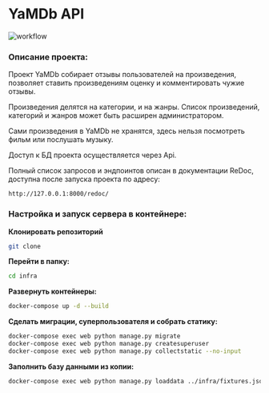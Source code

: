 # YaMDb API
![workflow](https://github.com/sHvostom/yamdb_final/actions/workflows/yamdb_workflow.yml/badge.svg?branch=master&event=push)

### Описание проекта:

Проект YaMDb собирает отзывы пользователей на произведения, позволяет ставить произведениям оценку и комментировать чужие отзывы.

Произведения делятся на категории, и на жанры. Список произведений, категорий и жанров может быть расширен администратором.

Сами произведения в YaMDb не хранятся, здесь нельзя посмотреть фильм или послушать музыку.

Доступ к БД проекта осуществляется через Api.

Полный список запросов и эндпоинтов описан в документации ReDoc, доступна после запуска проекта по адресу:
```
http://127.0.0.1:8000/redoc/
```

### Настройка и запуск сервера в контейнере:
**Клонировать репозиторий**
```bash
git clone
```
**Перейти в папку:**
```bash
cd infra
```
**Развернуть контейнеры:**
```bash
docker-compose up -d --build
```

**Сделать миграции, суперпользователя и собрать статику:**
```bash
docker-compose exec web python manage.py migrate
docker-compose exec web python manage.py createsuperuser
docker-compose exec web python manage.py collectstatic --no-input
```

**Заполнить базу данными из копии:**
```bash
docker-compose exec web python manage.py loaddata ../infra/fixtures.json
```
